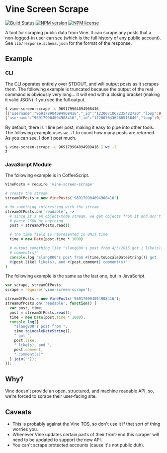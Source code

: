 # Vine Screen Scrape
[![Build Status](http://img.shields.io/travis/slang800/vine-screen-scrape.svg?style=flat-square)](https://travis-ci.org/slang800/vine-screen-scrape) [![NPM version](http://img.shields.io/npm/v/vine-screen-scrape.svg?style=flat-square)](https://www.npmjs.org/package/vine-screen-scrape) [![NPM license](http://img.shields.io/npm/l/vine-screen-scrape.svg?style=flat-square)](https://www.npmjs.org/package/vine-screen-scrape)

A tool for scraping public data from Vine. It can scrape any posts that a non-logged-in user can see (which is the full history of any public account). See `lib/response.schema.json` for the format of the response.

## Example
### CLI
The CLI operates entirely over STDOUT, and will output posts as it scrapes them. The following example is truncated because the output of the real command is obviously very long... it will end with a closing bracket (making it valid JSON) if you see the full output.

```bash
$ vine-screen-scrape -u 969179904094908416
[{"username":"969179904094908416","_id":"1220071062235422720","loop":9,"comment":0,"repost":0,"like":0,"time":1433861823,"text":"test2"},
{"username":"969179904094908416","_id":"1220070436260515840","loop":9,"comment":0,"repost":0,"like":0,"time":1433861673,"text":"test"}]
```

By default, there is 1 line per post, making it easy to pipe into other tools. The following example uses `wc -l` to count how many posts are returned. As you can see, I don't post much.

```bash
$ vine-screen-scrape -u 969179904094908416 | wc -l
2
```

### JavaScript Module
The following example is in CoffeeScript.

```coffee
VinePosts = require 'vine-screen-scrape'

# create the stream
streamOfPosts = new VinePosts('969179904094908416')

# do something interesting with the stream
streamOfPosts.on('readable', ->
  # since it's an object-mode stream, we get objects from it and don't need to
  # parse JSON or anything.
  post = streamOfPosts.read()

  # the time field is represented in UNIX time
  time = new Date(post.time * 1000)

  # output something like "slang800's post from 4/5/2015 got 1 like(s), and 0
  # comment(s)"
  console.log "slang800's post from #{time.toLocaleDateString()} got
  #{post.like} like(s), and #{post.comment} comment(s)"
)
```

The following example is the same as the last one, but in JavaScript.

```js
var scrape, streamOfPosts;
scrape = require('vine-screen-scrape');

streamOfPosts = new VinePosts('969179904094908416');
streamOfPosts.on('readable', function() {
  var post, time;
  post = streamOfPosts.read();
  time = new Date(post.time * 1000);
  console.log([
    "slang800's post from ",
    time.toLocaleDateString(),
    " got ",
    post.like,
    " like(s), and ",
    post.comment,
    " comment(s)"
  ].join(''));
});
```

## Why?
Vine doesn't provide an open, structured, and machine readable API, so, we're forced to scrape their user-facing site.

## Caveats
- This is probably against the Vine TOS, so don't use it if that sort of thing worries you.
- Whenever Vine updates certain parts of their front-end this scraper will need to be updated to support the new API.
- You can't scrape protected accounts (cause it's not public duh).
